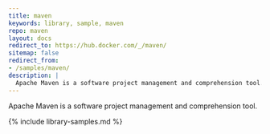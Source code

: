```yaml
---
title: maven
keywords: library, sample, maven
repo: maven
layout: docs
redirect_to: https://hub.docker.com/_/maven/
sitemap: false
redirect_from:
- /samples/maven/
description: |
  Apache Maven is a software project management and comprehension tool.
---
```


Apache Maven is a software project management and comprehension tool.


{% include library-samples.md %}
